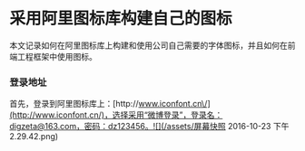 # 采用阿里图标库构建自己的图标

本文记录如何在阿里图标库上构建和使用公司自己需要的字体图标，并且如何在前端工程框架中使用图标。

### 登录地址

首先，登录到阿里图标库上：[http:\/\/www.iconfont.cn\/](http://www.iconfont.cn/)，选择采用“微博登录”，登录名：digzeta@163.com，密码：dz123456。![](/assets/屏幕快照 2016-10-23 下午2.29.42.png)

